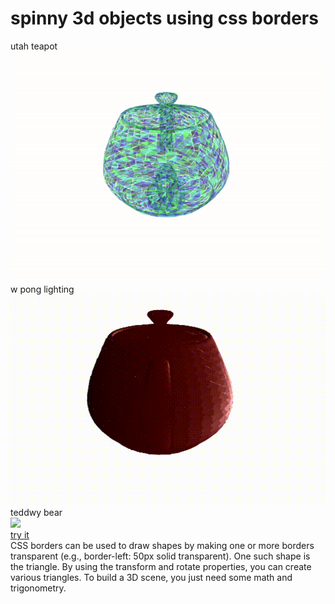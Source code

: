 # spinny 3d objects using css borders
utah teapot \
![](https://github.com/manthanabc/borderland/blob/main/video/teapot.gif) \
w pong lighting
![](https://github.com/manthanabc/borderland/blob/main/video/shading.gif) \
teddwy bear \
![](https://github.com/manthanabc/borderland/blob/main/video/teddy.gif) \
[try it](https://manthanabc.github.io/borderland/) \
CSS borders can be used to draw shapes by making one or more borders transparent (e.g., border-left: 50px solid transparent). One such shape is the triangle. By using the transform and rotate properties, you can create various triangles. To build a 3D scene, you just need some math and trigonometry.
